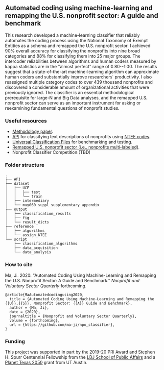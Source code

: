 ## Automated coding using machine-learning and remapping the U.S. nonprofit sector: A guide and benchmark

This research developed a machine-learning classifier that reliably automates the coding process using the National Taxonomy of Exempt Entities as a schema and remapped the U.S. nonprofit sector. I achieved 90% overall accuracy for classifying the nonprofits into nine broad categories and 88% for classifying them into 25 major groups. The intercoder reliabilities between algorithms and human coders measured by kappa statistics are in the "almost perfect" range of 0.80--1.00. The results suggest that a state-of-the-art machine-learning algorithm can approximate human coders and substantially improve researchers' productivity. I also reassigned multiple category codes to over 439 thousand nonprofits and discovered a considerable amount of organizational activities that were previously ignored. The classifier is an essential methodological prerequisite for large-N and Big Data analyses, and the remapped U.S. nonprofit sector can serve as an important instrument for asking or reexamining fundamental questions of nonprofit studies.

### Useful resources
- [Methodology paper](https://osf.io/pt3q9/).
- [API](/API/) for classifying text descriptions of nonprofits using [NTEE codes](https://nccs.urban.org/project/national-taxonomy-exempt-entities-ntee-codes#overview).
- [Universal Classification Files](/dataset/UCF) for benchmarking and testing.
- [Remapped U.S. nonprofit sector (i.e., nonprofits multi-labeled)](https://jima.me/?ntee_remap).
- Nonprofit Classifier Competition (TBD)

### Folder structure
```
.
├── API
├── dataset
│   ├── UCF
│   │   ├── test
│   │   └── train
│   ├── intermediary
│   └── muy060_suppl_supplementary_appendix
├── output
│   ├── classification_results
│   ├── fig
│   └── result_dicts
├── reference
│   ├── algorithms
│   └── assign_NTEE
└── script
    ├── classification_algorithms
    ├── data_acquisition
    └── data_analysis
```

### How to cite

Ma, Ji. 2020. "Automated Coding Using Machine-Learning and Remapping the U.S. Nonprofit Sector: A Guide and Benchmark." _Nonprofit and Voluntary Sector Quarterly_ forthcoming.

```
@article{MaAutomatedcodingusing2020,
  title = {Automated Coding Using Machine-Learning and Remapping the {{U}}.{{S}}. Nonprofit Sector: {{A}} Guide and Benchmark},
  author = {Ma, Ji},
  date = {2020},
  journaltitle = {Nonprofit and Voluntary Sector Quarterly},
  volume = {forthcoming},
  url = {https://github.com/ma-ji/npo_classifier},
}
```

### Funding

This project was supported in part by the 2019-20 PRI Award and Stephen H. Spurr Centennial Fellowship from the [LBJ School of
Public Affairs](https://lbj.utexas.edu/) and a [Planet Texas 2050](https://bridgingbarriers.utexas.edu/planet-texas-2050/) grant from UT Austin.